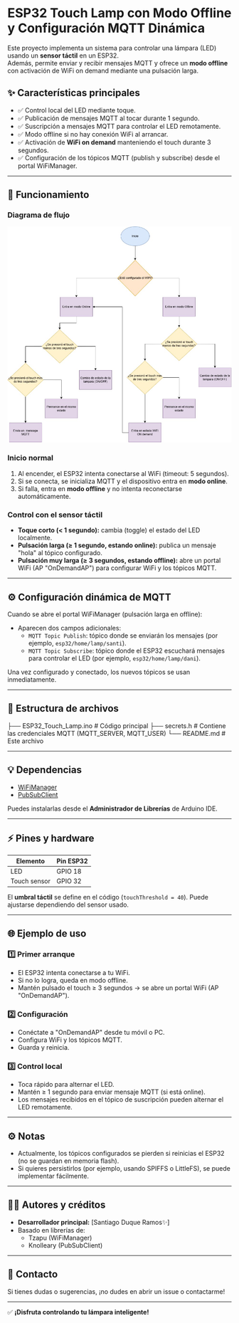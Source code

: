 # ESP32 Touch Lamp con Modo Offline y Configuración MQTT Dinámica

Este proyecto implementa un sistema para controlar una lámpara (LED) usando un **sensor táctil** en un ESP32.  
Además, permite enviar y recibir mensajes MQTT y ofrece un **modo offline** con activación de WiFi on demand mediante una pulsación larga.

## ✨ Características principales

- ✅ Control local del LED mediante toque.
- ✅ Publicación de mensajes MQTT al tocar durante 1 segundo.
- ✅ Suscripción a mensajes MQTT para controlar el LED remotamente.
- ✅ Modo offline si no hay conexión WiFi al arrancar.
- ✅ Activación de **WiFi on demand** manteniendo el touch durante 3 segundos.
- ✅ Configuración de los tópicos MQTT (publish y subscribe) desde el portal WiFiManager.

---

## 🚀 Funcionamiento

### Diagrama de flujo

![Alt text](docs/Inteligent_lamp.jpg)

### Inicio normal

1. Al encender, el ESP32 intenta conectarse al WiFi (timeout: 5 segundos).
2. Si se conecta, se inicializa MQTT y el dispositivo entra en **modo online**.
3. Si falla, entra en **modo offline** y no intenta reconectarse automáticamente.

### Control con el sensor táctil

- **Toque corto (< 1 segundo):** cambia (toggle) el estado del LED localmente.
- **Pulsación larga (≥ 1 segundo, estando online):** publica un mensaje "hola" al tópico configurado.
- **Pulsación muy larga (≥ 3 segundos, estando offline):** abre un portal WiFi (AP "OnDemandAP") para configurar WiFi y los tópicos MQTT.

---

## ⚙️ Configuración dinámica de MQTT

Cuando se abre el portal WiFiManager (pulsación larga en offline):

- Aparecen dos campos adicionales:
  - `MQTT Topic Publish`: tópico donde se enviarán los mensajes (por ejemplo, `esp32/home/lamp/santi`).
  - `MQTT Topic Subscribe`: tópico donde el ESP32 escuchará mensajes para controlar el LED (por ejemplo, `esp32/home/lamp/dani`).

Una vez configurado y conectado, los nuevos tópicos se usan inmediatamente.

---

## 📄 Estructura de archivos

├── ESP32_Touch_Lamp.ino # Código principal
├── secrets.h # Contiene las credenciales MQTT (MQTT_SERVER, MQTT_USER)
└── README.md # Este archivo


---

## 💡 Dependencias

- [WiFiManager](https://github.com/tzapu/WiFiManager)
- [PubSubClient](https://github.com/knolleary/pubsubclient)

Puedes instalarlas desde el **Administrador de Librerías** de Arduino IDE.

---

## ⚡ Pines y hardware

| Elemento     | Pin ESP32 |
|---------------|-----------|
| LED           | GPIO 18   |
| Touch sensor  | GPIO 32   |

El **umbral táctil** se define en el código (`touchThreshold = 40`). Puede ajustarse dependiendo del sensor usado.

---

## 🌐 Ejemplo de uso

### 1️⃣ Primer arranque

- El ESP32 intenta conectarse a tu WiFi.
- Si no lo logra, queda en modo offline.  
- Mantén pulsado el touch ≥ 3 segundos → se abre un portal WiFi (AP "OnDemandAP").

### 2️⃣ Configuración

- Conéctate a "OnDemandAP" desde tu móvil o PC.
- Configura WiFi y los tópicos MQTT.
- Guarda y reinicia.

### 3️⃣ Control local

- Toca rápido para alternar el LED.
- Mantén ≥ 1 segundo para enviar mensaje MQTT (si está online).
- Los mensajes recibidos en el tópico de suscripción pueden alternar el LED remotamente.

---

## ⚙️ Notas

- Actualmente, los tópicos configurados se pierden si reinicias el ESP32 (no se guardan en memoria flash).
- Si quieres persistirlos (por ejemplo, usando SPIFFS o LittleFS), se puede implementar fácilmente.

---

## 🧑‍💻 Autores y créditos

- **Desarrollador principal:** [Santiago Duque Ramos✨]
- Basado en librerías de:
  - Tzapu (WiFiManager)
  - Knolleary (PubSubClient)

---

## 💬 Contacto

Si tienes dudas o sugerencias, ¡no dudes en abrir un issue o contactarme!

---

✅ **¡Disfruta controlando tu lámpara inteligente!**
